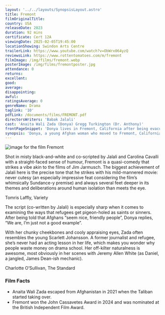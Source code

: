 ```yaml
---
layout: '../../layouts/SynopsisLayout.astro'
title: Fremont
filmOriginalTitle:
country: USA
releaseDate: 2023
duration: 92 mins
certificate: Cert 12A
viewingDate: 2025-02-05T19:45:00
locationShowing: Swindon Arts Centre
trailerLink: https://www.youtube.com/watch?v=ObWrx064yzQ
reviewsLink: https://www.rottentomatoes.com/m/fremont
filmImage: /img/films/fremont.webp
posterImage: /img/films/fremontposter.jpg
attendance: 0
returns:
excellent:
good:
average:
disappointing:
awful:
ratingsAverage: 0
genreName: Drama
taglink: '10'
pdfLink: /documents/films/FREMONT.pdf
directorsWriters: 'Babak Jalali'
cast: 'Anaita Wali Zada (Donya) Gregg Turkington (Dr. Anthony)'
frontPageSnippet: 'Donya lives in Fremont, California after being evacuated from Afghanistan because of her work as a translator.  She now makes slogans at a Chinese fortune-cookie company.'
synopsis: 'Donya, a young Afghan woman who moved to Fremont, California after serving as a translator for the American army, spends her days working at a fortune-cookie factory and her nights wide awake battling between her desire to rebuild her life and the overbearing guilt she carries within.  In a bid to connect with the world, she sends an unconventional message through a fortune-cookie. '
---
```


![image for the film Fremont](/img/films/fremont.webp)

Shot in misty black-and-white and co-scripted by Jalali and Carolina Cavalli with a straight-faced sense of humour, Fremont is a quasi-comedy that strikes a vibe akin to the films of Jim Jarmusch. The biggest achievement of Jalali here is the precise tone that he strikes with his mild-mannered movie: never cutesy (an especially impressive feat considering the film’s whimsically Sundance-y premise) and always several feet deeper in its themes and deliberations around human isolation than meets the eye.

<div class="review__author review__author--review1"> 
Tomris Laffly, Variety
</div>

The script (co-written by Jalali) is especially sharp when it comes to examining the ways that refugees get pigeon-holed as saints or sinners. After being told that Afghans “seem nice, friendly people”, Donya replies, “We are, I’m just not a good example”.

With her chunky cheekbones and cooly appraising eyes, Zada often resembles the young Scarlett Johansson. A former journalist and refugee, she’s never had an acting lesson in her life, which makes you wonder why people waste money on drama school. Her off-kilter naturalness is awesome, most obviously in her scenes with Jeremy Allen White (as Daniel, a jangled, James Dean-ish mechanic).

<div class="review__author"> 
Charlotte O’Sullivan, The Standard
</div>

### Film Facts

-   Anaita Wali Zada escaped from Afghanistan in 2021 when the Taliban started taking over.
-   Fremont won the John Cassavetes Award in 2024 and was nominated at the British Independent Film Award.
